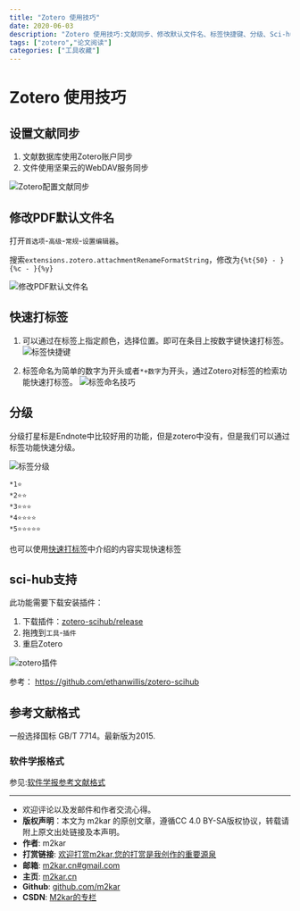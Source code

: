```yaml
---
title: "Zotero 使用技巧"
date: 2020-06-03
description: "Zotero 使用技巧:文献同步、修改默认文件名、标签快捷键、分级、Sci-hub支持"
tags: ["zotero","论文阅读"]
categories: ["工具收藏"]
---
```


# Zotero 使用技巧

## 设置文献同步

1. 文献数据库使用Zotero账户同步
2. 文件使用坚果云的WebDAV服务同步

![Zotero配置文献同步](https://cdn.jsdelivr.net/gh/m2kar/bucket/img/20200603112907.png)

## 修改PDF默认文件名

打开`首选项`-`高级`-`常规`-`设置编辑器`。

搜索`extensions.zotero.attachmentRenameFormatString`，修改为`{%t{50} - }{%c - }{%y}`

![修改PDF默认文件名](https://cdn.jsdelivr.net/gh/m2kar/bucket/img/20200603113221.png)

## 快速打标签
1. 可以通过在标签上指定颜色，选择位置。即可在条目上按数字键快速打标签。
![标签快捷键](https://cdn.jsdelivr.net/gh/m2kar/bucket/img/20200603113627.png)

2. 标签命名为简单的数字为开头或者`*+数字`为开头，通过Zotero对标签的检索功能快速打标签。
![标签命名技巧](https://cdn.jsdelivr.net/gh/m2kar/bucket/img/20200603113830.png)

## 分级
分级打星标是Endnote中比较好用的功能，但是zotero中没有，但是我们可以通过标签功能快速分级。

![标签分级](https://cdn.jsdelivr.net/gh/m2kar/bucket/img/20200603113939.png)

```
*1⭐
*2⭐⭐
*3⭐⭐⭐
*4⭐⭐⭐⭐
*5⭐⭐⭐⭐⭐
```
也可以使用[快速打标签](#快速打标签)中介绍的内容实现快速标签

## sci-hub支持

此功能需要下载安装插件：

1. 下载插件：[zotero-scihub/release](https://github.com/ethanwillis/zotero-scihub/releases)
2. 拖拽到`工具`-`插件`
3. 重启Zotero

![zotero插件](https://cdn.jsdelivr.net/gh/m2kar/bucket/img/20200603114800.png)

参考： https://github.com/ethanwillis/zotero-scihub

## 参考文献格式
一般选择国标 GB/T 7714。最新版为2015.


### 软件学报格式

参见:[软件学报参考文献格式](https://m2kar.cn/post/20190905-jos-csl/)

-------

- 欢迎评论以及发邮件和作者交流心得。
- **版权声明**：本文为 m2kar 的原创文章，遵循CC 4.0 BY-SA版权协议，转载请附上原文出处链接及本声明。
- **作者**: m2kar
- **打赏链接**: [欢迎打赏m2kar,您的打赏是我创作的重要源泉](http://m2kar-cn.mikecrm.com/wy97haW)
- **邮箱**: [m2kar.cn#gmail.com](mailto:m2kar.cn@gmail.com)
- **主页**: [m2kar.cn](https://m2kar.cn)
- **Github**: [github.com/m2kar](https://github.com/m2kar)
- **CSDN**: [M2kar的专栏](https://m2kar.blog.csdn.net)
